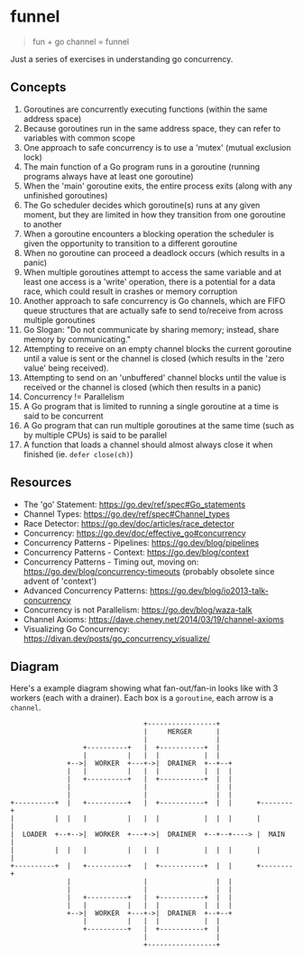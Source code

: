 # funnel

> fun + go channel = funnel

Just a series of exercises in understanding go concurrency.


## Concepts

1. Goroutines are concurrently executing functions (within the same address space)
2. Because goroutines run in the same address space, they can refer to variables with common scope
3. One approach to safe concurrency is to use a 'mutex' (mutual exclusion lock)
4. The main function of a Go program runs in a goroutine (running programs always have at least one goroutine)
5. When the 'main' goroutine exits, the entire process exits (along with any unfinished goroutines)
6. The Go scheduler decides which goroutine(s) runs at any given moment, but they are limited in how they transition from one goroutine to another
7. When a goroutine encounters a blocking operation the scheduler is given the opportunity to transition to a different goroutine
8. When no goroutine can proceed a deadlock occurs (which results in a panic)
9. When multiple goroutines attempt to access the same variable and at least one access is a 'write' operation, there is a potential for a data race, which could result in crashes or memory corruption
10. Another approach to safe concurrency is Go channels, which are FIFO queue structures that are actually safe to send to/receive from across multiple goroutines
11. Go Slogan: "Do not communicate by sharing memory; instead, share memory by communicating."
12. Attempting to receive on an empty channel blocks the current goroutine until a value is sent or the channel is closed (which results in the 'zero value' being received).
13. Attempting to send on an 'unbuffered' channel blocks until the value is received or the channel is closed (which then results in a panic)
14. Concurrency != Parallelism
15. A Go program that is limited to running a single goroutine at a time is said to be concurrent
16. A Go program that can run multiple goroutines at the same time (such as by multiple CPUs) is said to be parallel
17. A function that loads a channel should almost always close it when finished (ie. `defer close(ch)`)


## Resources

- The 'go' Statement: https://go.dev/ref/spec#Go_statements
- Channel Types: https://go.dev/ref/spec#Channel_types
- Race Detector: https://go.dev/doc/articles/race_detector
- Concurrency: https://go.dev/doc/effective_go#concurrency
- Concurrency Patterns - Pipelines: https://go.dev/blog/pipelines
- Concurrency Patterns - Context: https://go.dev/blog/context
- Concurrency Patterns - Timing out, moving on: https://go.dev/blog/concurrency-timeouts (probably obsolete since advent of 'context')
- Advanced Concurrency Patterns: https://go.dev/blog/io2013-talk-concurrency
- Concurrency is not Parallelism: https://go.dev/blog/waza-talk
- Channel Axioms: https://dave.cheney.net/2014/03/19/channel-axioms
- Visualizing Go Concurrency: https://divan.dev/posts/go_concurrency_visualize/

## Diagram

Here's a example diagram showing what fan-out/fan-in looks like with 3 workers (each with a drainer). Each box is a `goroutine`, each arrow is a `channel`.


```
                                 +-----------------+
                                 |     MERGER      |
                                 |                 |
                  +----------+   |  +-----------+  |
                  |          |   |  |           |  |
              +-->|  WORKER  +---+->|  DRAINER  +--+--+
              |   |          |   |  |           |  |  |
              |   +----------+   |  +-----------+  |  |
              |                  |                 |  |
              |                  |                 |  |
+----------+  |   +----------+   |  +-----------+  |  |      +--------+
|          |  |   |          |   |  |           |  |  |      |        |
|  LOADER  +--+-->|  WORKER  +---+->|  DRAINER  +--+--+----> |  MAIN  |
|          |  |   |          |   |  |           |  |  |      |        |
+----------+  |   +----------+   |  +-----------+  |  |      +--------+
              |                  |                 |  |
              |                  |                 |  |
              |   +----------+   |  +-----------+  |  |
              |   |          |   |  |           |  |  |
              +-->|  WORKER  +---+->|  DRAINER  +--+--+
                  |          |   |  |           |  |
                  +----------+   |  +-----------+  |
                                 |                 |
                                 +-----------------+
```